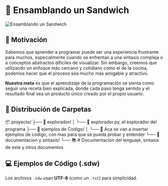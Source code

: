 # 🥪 Ensamblando un Sandwich

![Ensamblando un Sandwich](https://external-content.duckduckgo.com/iu/?u=https%3A%2F%2Fsteamuserimages-a.akamaihd.net%2Fugc%2F44244642109188336%2F5132DD6B9C63EFDC7FB09EBAFBEDB1D3A9466318%2F&f=1&nofb=1&ipt=67858f9d4b4688422f496507bca9293e4377b9cbdc407395748c995350fada4b)

## 🧠 Motivación

Sabemos que aprender a programar puede ser una experiencia frustrante para muchos, especialmente cuando se enfrentan a una sintaxis compleja o a conceptos abstractos difíciles de visualizar. Sin embargo, creemos que utilizando un enfoque más cercano y cotidiano como el de la cocina, podemos hacer que el proceso sea mucho más amigable y atractivo.

**Nuestra meta** es que el aprendizaje de la programación se sienta como seguir una receta bien explicada, donde cada paso tenga sentido y el resultado final sea un producto único creado por el propio usuario.

## 📂 Distribución de Carpetas

📦 proyecto/
├── 📂 explorador/
│ └── 🐍 explorador.py, el explorador del programa
├── 📂 ejemplos de Codigo/
│ └── 📜 Aca se van a insertar ejemplos de codigo, con mas para que se pueda probar y entender
└── 📂 documentacion y sintaxis/
└── 📚 # Documentación del lenguaje, sintaxis de este y otros documentos

## 💻 Ejemplos de Código (.sdw)

Los archivos `.sdw` usan **UTF-8** (como un `.txt`) para simplicidad.
